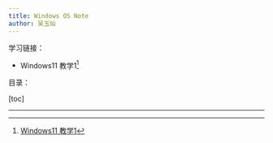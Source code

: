 ```yaml
---
title: Windows OS Note
author: 吴玉灿
---
```


学习链接：

- Windows11 教学1[^w1]
  [^w1]: [Windows11 教学1](https://www.bilibili.com/video/BV1s14y1U7YX/)

目录：

[toc]

---
